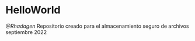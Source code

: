 # **HelloWorld**  
*@Rhadagen*
Repositorio creado para el almacenamiento seguro de archivos septiembre 2022
